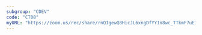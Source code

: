 ```yaml
---
subgroup: "CDEV"
code: "CT08"
myURL: "https://zoom.us/rec/share/rnQIgewQ8HicJL6xngDfYY1n8wc_TTkmF7uE7ySOXKoxGXeg0ucfu85g_hVfvuY4.hPOwKPlmC3MlLtPP?startTime=1623907400000"
---
```


